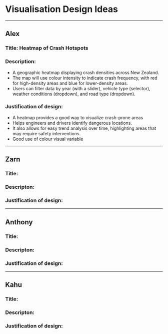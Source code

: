 # Visualisation Design Ideas

----
## Alex
### Title: Heatmap of Crash Hotspots

### Description: 
- A geographic heatmap displaying crash densities across New Zealand. 
- The map will use colour intensity to indicate crash frequency, with red for high-density areas and blue for lower-density areas. 
- Users can filter data by year (with a slider), vehicle type (selector), weather conditions (dropdown), and road type (dropdown).

### Justification of design:  
- A heatmap provides a good way to visualize crash-prone areas
- Helps engineers and drivers identify dangerous locations. 
- It also allows for easy trend analysis over time, highlighting areas that may require safety interventions.
- Good use of colour visual variable
---
## Zarn
### Title: 

### Descripton: 

### Justification of design: 
----
## Anthony 
### Title: 

### Descripton: 

### Justification of design: 
----
## Kahu
### Title: 

### Descripton: 

### Justification of design: 